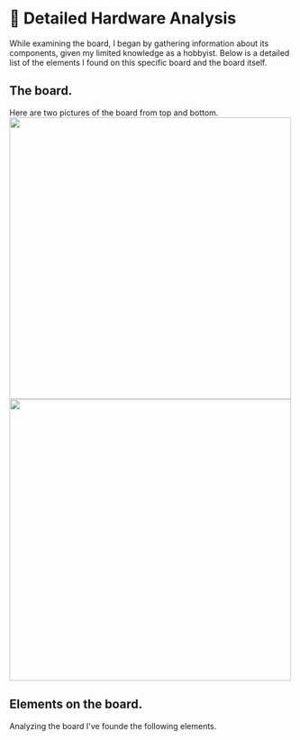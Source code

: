 # :pushpin: Detailed Hardware Analysis

While examining the board, I began by gathering information about its components, given my limited knowledge as a hobbyist. Below is a detailed list of the elements I found on this specific board and the board itself.

## The board.
Here are two pictures of the board from top and bottom.   
<img width="500px" src="https://github.com/user-attachments/assets/741e528a-f210-4b78-8e00-0d0bb60bde43">
<img width="500px" src="https://github.com/user-attachments/assets/0c0785cd-02ea-41ee-9494-d15b38486834">

## Elements on the board.
Analyzing the board I've founde the following elements.

<p align="center">
</p>
